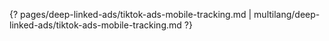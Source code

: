 {? pages/deep-linked-ads/tiktok-ads-mobile-tracking.md | multilang/deep-linked-ads/tiktok-ads-mobile-tracking.md ?}
